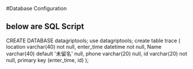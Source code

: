 #Database Configuration
## below are SQL Script
CREATE DATABASE datagriptools;
use datagriptools;
create table trace
(
    location   varchar(40)               not null,
    enter_time datetime                  not null,
    Name       varchar(40) default '未留名' null,
    phone      varchar(20)               null,
    id         varchar(20)               not null,
    primary key (enter_time, id)
);
